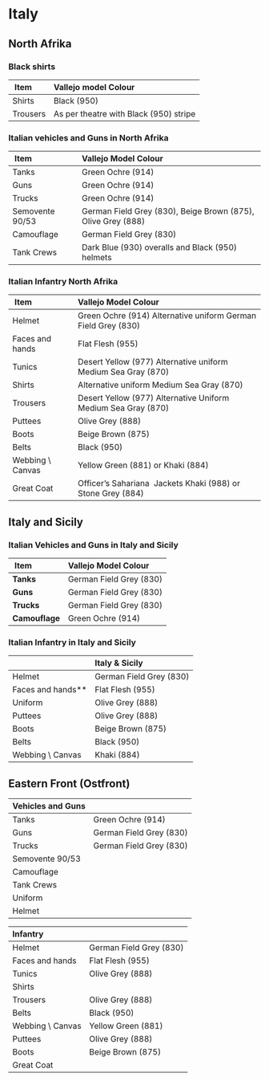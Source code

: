# Italy
## North Afrika
### Black shirts
|  Item | Vallejo model Colour |
| :---- | :---- |
| Shirts | Black (950) |
| Trousers | As per theatre with Black (950) stripe |

### Italian vehicles and Guns in North Afrika
|  Item | Vallejo Model Colour |
| :---- | :---- |
| Tanks | Green Ochre (914) |
| Guns | Green Ochre (914) |
| Trucks | Green Ochre (914) |
| Semovente 90/53 | German Field Grey (830), Beige Brown (875), Olive Grey (888) |
| Camouflage | German Field Grey (830) |
| Tank Crews | Dark Blue (930) overalls and Black (950) helmets |

### Italian Infantry North Afrika
|  Item | Vallejo Model Colour |
| :---- | :---- |
| Helmet | Green Ochre (914) Alternative uniform German Field Grey (830) |
| Faces and hands | Flat Flesh (955) |
| Tunics | Desert Yellow (977) Alternative uniform Medium Sea Gray (870) |
| Shirts | Alternative uniform Medium Sea Gray (870) |
| Trousers | Desert Yellow (977) Alternative Uniform Medium Sea Gray (870) |
| Puttees | Olive Grey (888) |
| Boots | Beige Brown (875) |
| Belts | Black (950) |
| Webbing \\ Canvas | Yellow Green (881) or Khaki (884) |
| Great Coat | Officer’s Sahariana  Jackets Khaki (988) or Stone Grey (884) |

## Italy and Sicily 
### Italian Vehicles and Guns in Italy and Sicily
|  Item | Vallejo Model Colour |
| :---- | :---- |
| **Tanks** | German Field Grey (830) |
| **Guns** | German Field Grey (830) |
| **Trucks** | German Field Grey (830) |
| **Camouflage** | Green Ochre (914) |

### Italian Infantry in Italy and Sicily
|   | Italy & Sicily |
| :---- | :---- |
| Helmet | German Field Grey (830) |
| Faces and hands** | Flat Flesh (955) |
| Uniform | Olive Grey (888) |
| Puttees | Olive Grey (888) |
| Boots | Beige Brown (875) |
| Belts | Black (950) |
| Webbing \\ Canvas | Khaki (884) |

## Eastern Front (Ostfront)

| Vehicles and Guns |  |
| :---- | :---- |
| Tanks | Green Ochre (914) |
| Guns | German Field Grey (830) |
| Trucks | German Field Grey (830) |
| Semovente 90/53 |  |
| Camouflage |   |
| Tank Crews |  |
| Uniform |  |
| Helmet |  |


| Infantry |  |
| :---- | :---- |
| Helmet | German Field Grey (830) |
| Faces and hands | Flat Flesh (955) |
| Tunics | Olive Grey (888) |
| Shirts |   |
| Trousers | Olive Grey (888) |
| Belts | Black (950) |
| Webbing \\ Canvas | Yellow Green (881) |
| Puttees | Olive Grey (888) |
| Boots | Beige Brown (875) |
| Great Coat |   |